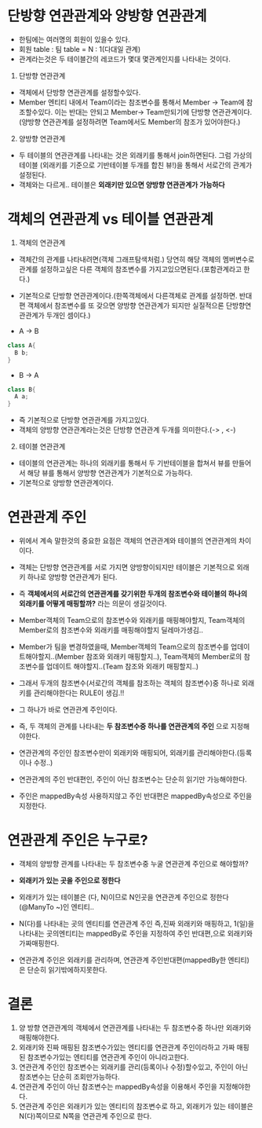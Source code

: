 # 단방향 연관관계와 양방향 연관관계

- 한팀에는 여러명의 회원이 있을수 있다.
- 회원 table : 팀 table = N : 1(다대일 관계)
- 관계라는것은 두 테이블간의 레코드가 몇대 몇관계인지를 나타내는 것이다.

1. 단방향 연관관계

- 객체에서 단방향 연관관계를 설정할수있다.
- Member 엔티티 내에서 Team이라는 참조변수를 통해서 Member -> Team에 참조할수있다. 이는 반대는 안되고 Member-> Team만되기에 단방향 연관관계이다.(양방향 연관관계를 설정하려면 Team에서도 Member의 참조가 있어야한다.)

2. 양방향 연관관계

- 두 테이블의 연관관계를 나타내는 것은 외래키를 통해서 join하면된다. 그럼 가상의 테이블 (외래키를 기준으로 기반테이블 두개를 합친 뷰!)을 통해서 서로간의 관계가 설정된다.
- 객체와는 다르게.. 테이블은 **외래키만 있으면 양방향 연관관계가 가능하다**

# 객체의 연관관계 vs 테이블 연관관계

1. 객체의 연관관계

- 객체간의 관계를 나타내려면(객체 그래프탐색처럼.) 당연히 해당 객체의 멤버변수로 관계를 설정하고싶은 다른 객체의 참조변수를 가지고있으면된다.(포함관계라고 한다.)

- 기본적으로 단방향 연관관계이다.(한쪽객체에서 다른객체로 관계를 설정하면. 반대편 객체에서 참조변수를 또 갖으면 양방향 연관관계가 되지만 실질적으론 단방향연관관계가 두개인 셈이다.)

- A -> B

```java
class A{
  B b;
}
```

- B -> A

```java
class B{
  A a;
}
```

- 즉 기본적으로 단방향 연관관계를 가지고있다.
- 객체의 양방향 연관관계라는것은 단방향 연관관계 두개를 의미한다.(-> , <-)

2. 테이블 연관관계

- 테이블의 연관관계는 하나의 외래키를 통해서 두 기반테이블을 합쳐서 뷰를 만들어서 해당 뷰를 통해서 양방향 연관관계가 기본적으로 가능하다.
- 기본적으로 양방향 연관관계이다.

# 연관관계 주인

- 위에서 계속 말한것의 중요한 요점은 객체의 연관관계와 테이블의 연관관계의 차이이다.
- 객체는 단방향 연관관계를 서로 가지면 양방향이되지만 테이블은 기본적으로 외래키 하나로 양방향 연관관계가 된다.

- 즉 **객체에서의 서로간의 연관관계를 갖기위한 두개의 참조변수와 테이블의 하나의 외래키를 어떻게 매핑할까?** 라는 의문이 생길것이다.

- Member객체의 Team으로의 참조변수와 외래키를 매핑해야할지, Team객체의 Member로의 참조변수와 외래키를 매핑해야할지 딜레마가생김..

- Member가 팀을 변경하였을때, Member객체의 Team으로의 참조변수를 업데이트해야할지..(Member 참조와 외래키 매핑할지..), Team객체의 Member로의 참조변수를 업데이트 해야할지..(Team 참조와 외래키 매핑할지..)

- 그래서 두개의 참조변수(서로간의 객체를 참조하는 객체의 참조변수)중 하나로 외래키를 관리해야한다는 RULE이 생김.!!

- 그 하나가 바로 연관관계 주인이다.

- 즉, 두 객체의 관계를 나타내는 **두 참조변수중 하나를 연관관계의 주인** 으로 지정해야한다.

- 연관관계의 주인인 참조변수만이 외래키와 매핑되어, 외래키를 관리해야한다.(등록이나 수정..)

- 연관관계의 주인 반대편인, 주인이 아닌 참조변수는 단순히 읽기만 가능해야한다.

- 주인은 mappedBy속성 사용하지않고 주인 반대편은 mappedBy속성으로 주인을 지정한다.

# 연관관계 주인은 누구로?

- 객체의 양방향 관계를 나타내는 두 참조변수중 누굴 연관관계 주인으로 해야할까?
- **외래키가 있는 곳을 주인으로 정한다**
- 외래키가 있는 테이블은 (다, N)이므로 N인곳을 연관관계 주인으로 정한다(@ManyTo ~)인 엔티티..

- N(다)를 나타내는 곳의 엔티티를 연관관계 주인 즉,진짜 외래키와 매핑하고, 1(일)을 나타내는 곳의엔티티는 mappedBy로 주인을 지정하여 주인 반대편,으로 외래키와 가짜매핑한다.
- 연관관계 주인은 외래키를 관리하며, 연관관계 주인반대편(mappedBy한 엔티티)은 단순히 읽기밖에하지못한다.

# 결론

1. 양 방향 연관관계의 객체에서 연관관계를 나타내는 두 참조변수중 하나만 외래키와 매핑해야한다.
2. 외래키와 진짜 매핑된 참조변수가있는 엔티티를 연관관계 주인이라하고 가짜 매핑된 참조변수가있는 엔티티를 연관관계 주인이 아니라고한다.
3. 연관관계 주인인 참조변수는 외래키를 관리(등록이나 수정)할수있고, 주인이 아닌 참조변수는 단순히 조회만가능하다.
4. 연관관계 주인이 아닌 참조변수는 mappedBy속성을 이용해서 주인을 지정해야한다.
5. 연관관계 주인은 외래키가 있는 엔티티의 참조변수로 하고, 외래키가 있는 테이블은 N(다)쪽이므로 N쪽을 연관관계 주인으로 한다.
